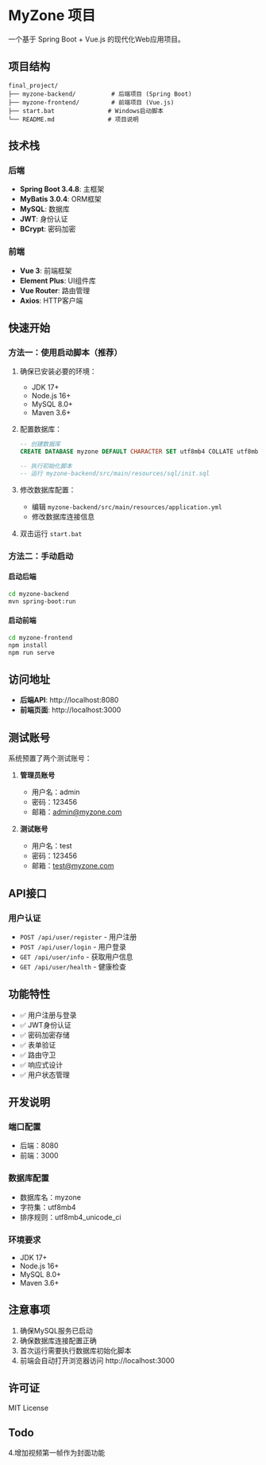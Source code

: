 # MyZone 项目

一个基于 Spring Boot + Vue.js 的现代化Web应用项目。

## 项目结构

```
final_project/
├── myzone-backend/          # 后端项目 (Spring Boot)
├── myzone-frontend/         # 前端项目 (Vue.js)
├── start.bat               # Windows启动脚本
└── README.md               # 项目说明
```

## 技术栈

### 后端
- **Spring Boot 3.4.8**: 主框架
- **MyBatis 3.0.4**: ORM框架
- **MySQL**: 数据库
- **JWT**: 身份认证
- **BCrypt**: 密码加密

### 前端
- **Vue 3**: 前端框架
- **Element Plus**: UI组件库
- **Vue Router**: 路由管理
- **Axios**: HTTP客户端

## 快速开始

### 方法一：使用启动脚本（推荐）

1. 确保已安装必要的环境：
   - JDK 17+
   - Node.js 16+
   - MySQL 8.0+
   - Maven 3.6+

2. 配置数据库：
   ```sql
   -- 创建数据库
   CREATE DATABASE myzone DEFAULT CHARACTER SET utf8mb4 COLLATE utf8mb4_unicode_ci;
   
   -- 执行初始化脚本
   -- 运行 myzone-backend/src/main/resources/sql/init.sql
   ```

3. 修改数据库配置：
   - 编辑 `myzone-backend/src/main/resources/application.yml`
   - 修改数据库连接信息

4. 双击运行 `start.bat`

### 方法二：手动启动

#### 启动后端
```bash
cd myzone-backend
mvn spring-boot:run
```

#### 启动前端
```bash
cd myzone-frontend
npm install
npm run serve
```

## 访问地址

- **后端API**: http://localhost:8080
- **前端页面**: http://localhost:3000

## 测试账号

系统预置了两个测试账号：

1. **管理员账号**
   - 用户名：admin
   - 密码：123456
   - 邮箱：admin@myzone.com

2. **测试账号**
   - 用户名：test
   - 密码：123456
   - 邮箱：test@myzone.com

## API接口

### 用户认证
- `POST /api/user/register` - 用户注册
- `POST /api/user/login` - 用户登录
- `GET /api/user/info` - 获取用户信息
- `GET /api/user/health` - 健康检查

## 功能特性

- ✅ 用户注册与登录
- ✅ JWT身份认证
- ✅ 密码加密存储
- ✅ 表单验证
- ✅ 路由守卫
- ✅ 响应式设计
- ✅ 用户状态管理

## 开发说明

### 端口配置
- 后端：8080
- 前端：3000

### 数据库配置
- 数据库名：myzone
- 字符集：utf8mb4
- 排序规则：utf8mb4_unicode_ci

### 环境要求
- JDK 17+
- Node.js 16+
- MySQL 8.0+
- Maven 3.6+

## 注意事项

1. 确保MySQL服务已启动
2. 确保数据库连接配置正确
3. 首次运行需要执行数据库初始化脚本
4. 前端会自动打开浏览器访问 http://localhost:3000

## 许可证

MIT License 

## Todo
4.增加视频第一帧作为封面功能